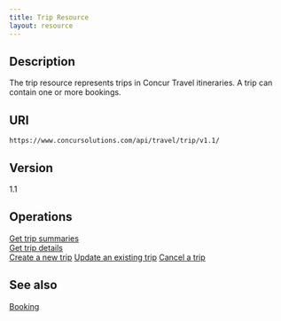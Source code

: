 ```yaml
---
title: Trip Resource 
layout: resource
---
```



## Description
The trip resource represents trips in Concur Travel itineraries. A trip can contain one or more bookings.

## URI
    https://www.concursolutions.com/api/travel/trip/v1.1/

## Version
1.1

## Operations
[Get trip summaries][1]  
[Get trip details][1]  
[Create a new trip][2]
[Update an existing trip][2]
[Cancel a trip][2]

## See also
[Booking][3]



[1]: https://developer.concur.com/itinerary-tmc-and-third-party-developers/itinerary-resource/itinerary-resource-get
[2]: https://developer.concur.com/itinerary-tmc-and-third-party-developers/itinerary-resource/itinerary-resource-post
[3]: https://developer.concur.com/itinerary-tmc-and-third-party-developers/booking-resource
